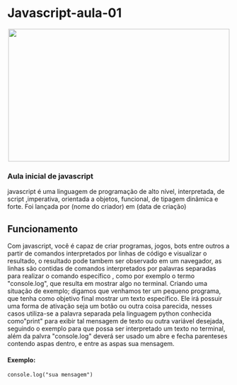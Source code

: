 # Javascript-aula-01

<p align="center">
  <img width="500" height="300" src="https://user-images.githubusercontent.com/57453192/87569883-31bfb080-c69e-11ea-81dc-e35193fccaeb.png">
</p>

### Aula inicial de javascript
javascript é uma linguagem de programação de alto nível, interpretada, de script
,imperativa, orientada a objetos, funcional, de tipagem dinâmica e forte. Foi lançada por (nome do criador) em (data de criação)
## Funcionamento
Com javascript, você é capaz de criar programas, jogos, bots entre outros a partir de comandos interpretados por
linhas de código e visualizar o resultado, o resultado pode tambem ser observado em um navegador, as linhas são contidas de comandos interpretados por palavras separadas para realizar o comando específico
, como por exemplo o termo "console.log", que resulta em mostrar algo no terminal. Criando uma situação de exemplo; digamos que venhamos ter um pequeno 
programa, que tenha como objetivo final mostrar um texto específico. Ele irá possuir uma forma de ativação seja um botão ou outra coisa parecida,
nesses casos utiliza-se a palavra separada pela linguagem python conhecida como"print" para exibir tal mensagem de texto ou outra variável desejada, 
seguindo o exemplo para que possa ser interpretado um texto no terminal, além da palvra "console.log" deverá ser usado um abre e fecha parenteses contendo aspas dentro, e entre 
as aspas sua mensagem.
#### Exemplo: 


```
console.log("sua mensagem")
```
